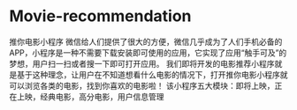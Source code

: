 # Movie-recommendation
推你电影小程序
微信给人们提供了很大的方便，微信几乎成为了人们手机必备的APP，小程序是一种不需要下载安装即可使用的应用，它实现了应用“触手可及”的梦想，用户扫一扫或者搜一下即可打开应用。
我们即将开发的电影推荐小程序就是基于这种理念，让用户在不知道想看什么电影的情况下，打开推你电影小程序就可以浏览各类的电影，找到你喜欢的电影啦！
该小程序五大模块：即将上映，正在上映，经典电影，高分电影，用户信息管理
